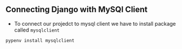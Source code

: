 ## Connecting Django with MySQl Client

- To connect our projedct to mysql client we have to install package called `mysqlclient`

```bash
pypenv install mysqlclient
```

